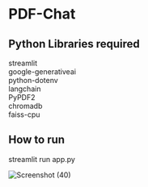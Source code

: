 # PDF-Chat

## Python Libraries required

streamlit<br />
google-generativeai<br />
python-dotenv<br />
langchain<br />
PyPDF2<br />
chromadb<br />
faiss-cpu<br />

## How to run
 streamlit run app.py

 
![Screenshot (40)](https://github.com/amusnakate97/PDF-Chat/assets/36560417/d813f3dd-1261-486a-ba8b-ea605d44414a)

